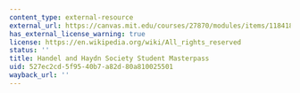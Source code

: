 ```yaml
---
content_type: external-resource
external_url: https://canvas.mit.edu/courses/27870/modules/items/1184182
has_external_license_warning: true
license: https://en.wikipedia.org/wiki/All_rights_reserved
status: ''
title: Handel and Haydn Society Student Masterpass
uid: 527ec2cd-5f95-40b7-a82d-80a810025501
wayback_url: ''
---
```

